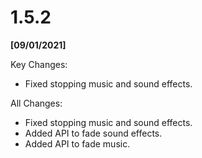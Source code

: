 # 1.5.2

**[09/01/2021]**

Key Changes:

- Fixed stopping music and sound effects.

All Changes:

- Fixed stopping music and sound effects.
- Added API to fade sound effects.
- Added API to fade music.